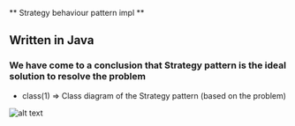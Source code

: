 ** Strategy behaviour pattern impl **
## Written in Java

###  We have come to a conclusion that Strategy pattern is the ideal solution to resolve the problem

- class(1) => Class diagram of the Strategy pattern (based on the problem)

![alt text](https://github.com/[SelimHorri]/[Strategy-pattern]/blob/[develop]/class(1).png?raw=true)


